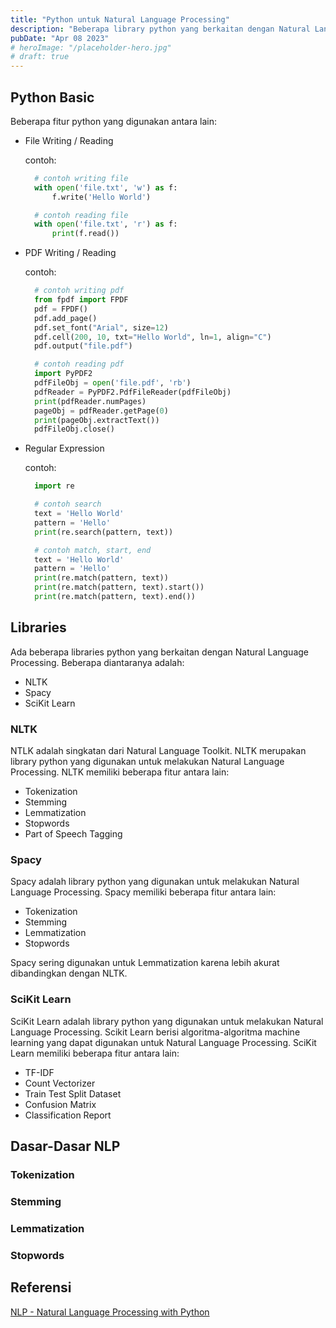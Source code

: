 ```yaml
---
title: "Python untuk Natural Language Processing"
description: "Beberapa library python yang berkaitan dengan Natural Language Processing disertai teori dan contoh penggunaannya."
pubDate: "Apr 08 2023"
# heroImage: "/placeholder-hero.jpg"
# draft: true
---
```


## Python Basic

Beberapa fitur python yang digunakan antara lain:
- File Writing / Reading

  contoh:
  ```python
    # contoh writing file
    with open('file.txt', 'w') as f:
        f.write('Hello World')
  
    # contoh reading file
    with open('file.txt', 'r') as f:
        print(f.read())
    ```

- PDF Writing / Reading

  contoh:
  ```python
    # contoh writing pdf
    from fpdf import FPDF
    pdf = FPDF()
    pdf.add_page()
    pdf.set_font("Arial", size=12)
    pdf.cell(200, 10, txt="Hello World", ln=1, align="C")
    pdf.output("file.pdf")
  
    # contoh reading pdf
    import PyPDF2
    pdfFileObj = open('file.pdf', 'rb')
    pdfReader = PyPDF2.PdfFileReader(pdfFileObj)
    print(pdfReader.numPages)
    pageObj = pdfReader.getPage(0)
    print(pageObj.extractText())
    pdfFileObj.close()
  ```

- Regular Expression

  contoh:
  ```python
    import re
  
    # contoh search
    text = 'Hello World'
    pattern = 'Hello'
    print(re.search(pattern, text))
  
    # contoh match, start, end
    text = 'Hello World'
    pattern = 'Hello'
    print(re.match(pattern, text))
    print(re.match(pattern, text).start())
    print(re.match(pattern, text).end())
  ```

## Libraries

Ada beberapa libraries python yang berkaitan dengan Natural Language Processing. Beberapa diantaranya adalah:
- NLTK
- Spacy
- SciKit Learn

### NLTK

NTLK adalah singkatan dari Natural Language Toolkit. NLTK merupakan library python yang digunakan untuk melakukan Natural Language Processing. NLTK memiliki beberapa fitur antara lain:
- Tokenization
- Stemming
- Lemmatization
- Stopwords
- Part of Speech Tagging

### Spacy

Spacy adalah library python yang digunakan untuk melakukan Natural Language Processing. Spacy memiliki beberapa fitur antara lain:
- Tokenization
- Stemming
- Lemmatization
- Stopwords

Spacy sering digunakan untuk Lemmatization karena lebih akurat dibandingkan dengan NLTK.

### SciKit Learn

SciKit Learn adalah library python yang digunakan untuk melakukan Natural Language Processing. Scikit Learn berisi algoritma-algoritma machine learning yang dapat digunakan untuk Natural Language Processing. 
SciKit Learn memiliki beberapa fitur antara lain:
- TF-IDF
- Count Vectorizer
- Train Test Split Dataset
- Confusion Matrix
- Classification Report

## Dasar-Dasar NLP

### Tokenization

### Stemming

### Lemmatization

### Stopwords

## Referensi
[NLP - Natural Language Processing with Python](https://www.udemy.com/course/nlp-natural-language-processing-with-python/)
